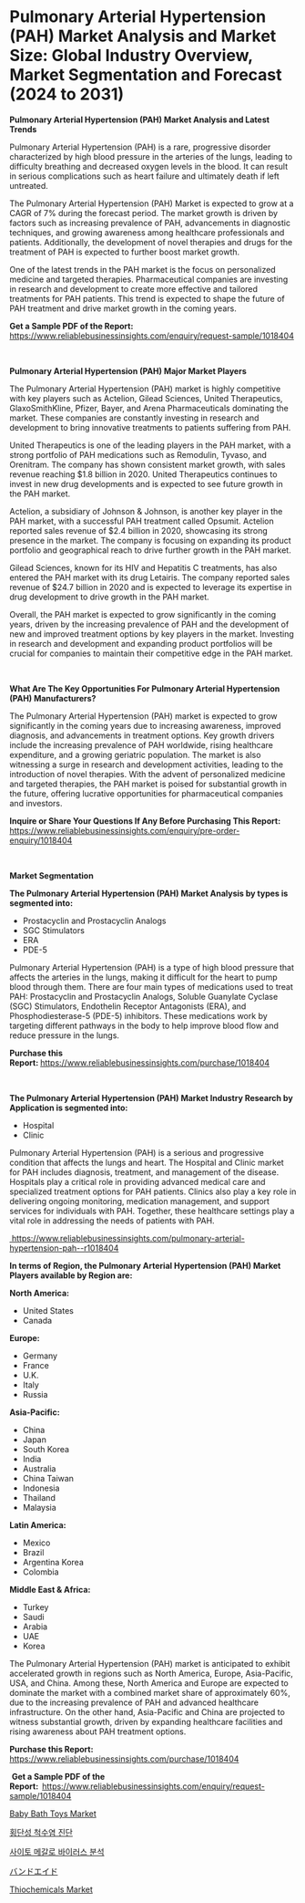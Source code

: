 <p><h1>Pulmonary Arterial Hypertension (PAH) Market Analysis and Market Size: Global Industry Overview, Market Segmentation and Forecast (2024 to 2031)</h1></p><p><strong>Pulmonary Arterial Hypertension (PAH) Market Analysis and Latest Trends</strong></p>
<p><p>Pulmonary Arterial Hypertension (PAH) is a rare, progressive disorder characterized by high blood pressure in the arteries of the lungs, leading to difficulty breathing and decreased oxygen levels in the blood. It can result in serious complications such as heart failure and ultimately death if left untreated.</p><p>The Pulmonary Arterial Hypertension (PAH) Market is expected to grow at a CAGR of 7% during the forecast period. The market growth is driven by factors such as increasing prevalence of PAH, advancements in diagnostic techniques, and growing awareness among healthcare professionals and patients. Additionally, the development of novel therapies and drugs for the treatment of PAH is expected to further boost market growth.</p><p>One of the latest trends in the PAH market is the focus on personalized medicine and targeted therapies. Pharmaceutical companies are investing in research and development to create more effective and tailored treatments for PAH patients. This trend is expected to shape the future of PAH treatment and drive market growth in the coming years.</p></p>
<p><strong>Get a Sample PDF of the Report:&nbsp;</strong> <a href="https://www.reliablebusinessinsights.com/enquiry/request-sample/1018404">https://www.reliablebusinessinsights.com/enquiry/request-sample/1018404</a></p>
<p>&nbsp;</p>
<p><strong>Pulmonary Arterial Hypertension (PAH) Major Market Players</strong></p>
<p><p>The Pulmonary Arterial Hypertension (PAH) market is highly competitive with key players such as Actelion, Gilead Sciences, United Therapeutics, GlaxoSmithKline, Pfizer, Bayer, and Arena Pharmaceuticals dominating the market. These companies are constantly investing in research and development to bring innovative treatments to patients suffering from PAH.</p><p>United Therapeutics is one of the leading players in the PAH market, with a strong portfolio of PAH medications such as Remodulin, Tyvaso, and Orenitram. The company has shown consistent market growth, with sales revenue reaching $1.8 billion in 2020. United Therapeutics continues to invest in new drug developments and is expected to see future growth in the PAH market.</p><p>Actelion, a subsidiary of Johnson & Johnson, is another key player in the PAH market, with a successful PAH treatment called Opsumit. Actelion reported sales revenue of $2.4 billion in 2020, showcasing its strong presence in the market. The company is focusing on expanding its product portfolio and geographical reach to drive further growth in the PAH market.</p><p>Gilead Sciences, known for its HIV and Hepatitis C treatments, has also entered the PAH market with its drug Letairis. The company reported sales revenue of $24.7 billion in 2020 and is expected to leverage its expertise in drug development to drive growth in the PAH market.</p><p>Overall, the PAH market is expected to grow significantly in the coming years, driven by the increasing prevalence of PAH and the development of new and improved treatment options by key players in the market. Investing in research and development and expanding product portfolios will be crucial for companies to maintain their competitive edge in the PAH market.</p></p>
<p>&nbsp;</p>
<p><strong>What Are The Key Opportunities For Pulmonary Arterial Hypertension (PAH) Manufacturers?</strong></p>
<p><p>The Pulmonary Arterial Hypertension (PAH) market is expected to grow significantly in the coming years due to increasing awareness, improved diagnosis, and advancements in treatment options. Key growth drivers include the increasing prevalence of PAH worldwide, rising healthcare expenditure, and a growing geriatric population. The market is also witnessing a surge in research and development activities, leading to the introduction of novel therapies. With the advent of personalized medicine and targeted therapies, the PAH market is poised for substantial growth in the future, offering lucrative opportunities for pharmaceutical companies and investors.</p></p>
<p><strong>Inquire or Share Your Questions If Any Before Purchasing This Report:</strong> <a href="https://www.reliablebusinessinsights.com/enquiry/pre-order-enquiry/1018404">https://www.reliablebusinessinsights.com/enquiry/pre-order-enquiry/1018404</a></p>
<p>&nbsp;</p>
<p><strong>Market Segmentation</strong></p>
<p><strong>The Pulmonary Arterial Hypertension (PAH) Market Analysis by types is segmented into:</strong></p>
<p><ul><li>Prostacyclin and Prostacyclin Analogs</li><li>SGC Stimulators</li><li>ERA</li><li>PDE-5</li></ul></p>
<p><p>Pulmonary Arterial Hypertension (PAH) is a type of high blood pressure that affects the arteries in the lungs, making it difficult for the heart to pump blood through them. There are four main types of medications used to treat PAH: Prostacyclin and Prostacyclin Analogs, Soluble Guanylate Cyclase (SGC) Stimulators, Endothelin Receptor Antagonists (ERA), and Phosphodiesterase-5 (PDE-5) inhibitors. These medications work by targeting different pathways in the body to help improve blood flow and reduce pressure in the lungs.</p></p>
<p><strong>Purchase this Report:&nbsp;</strong><a href="https://www.reliablebusinessinsights.com/purchase/1018404">https://www.reliablebusinessinsights.com/purchase/1018404</a></p>
<p>&nbsp;</p>
<p><strong>The Pulmonary Arterial Hypertension (PAH) Market Industry Research by Application is segmented into:</strong></p>
<p><ul><li>Hospital</li><li>Clinic</li></ul></p>
<p><p>Pulmonary Arterial Hypertension (PAH) is a serious and progressive condition that affects the lungs and heart. The Hospital and Clinic market for PAH includes diagnosis, treatment, and management of the disease. Hospitals play a critical role in providing advanced medical care and specialized treatment options for PAH patients. Clinics also play a key role in delivering ongoing monitoring, medication management, and support services for individuals with PAH. Together, these healthcare settings play a vital role in addressing the needs of patients with PAH.</p></p>
<p><a href="https://www.reliablebusinessinsights.com/pulmonary-arterial-hypertension-pah--r1018404">&nbsp;https://www.reliablebusinessinsights.com/pulmonary-arterial-hypertension-pah--r1018404</a></p>
<p><strong>In terms of Region, the Pulmonary Arterial Hypertension (PAH) Market Players available by Region are:</strong></p>
<p>
    <p> <strong> North America: </strong>
        <ul>
            <li>United States</li>
            <li>Canada</li>
        </ul>
        </p> 
    <p> <strong> Europe: </strong>
        <ul>
            <li>Germany</li>
            <li>France</li>
            <li>U.K.</li>
            <li>Italy</li>
            <li>Russia</li>
        </ul>
        </p> 
    <p> <strong> Asia-Pacific: </strong>
        <ul>
            <li>China</li>
            <li>Japan</li>
            <li>South Korea</li>
            <li>India</li>
            <li>Australia</li>
            <li>China Taiwan</li>
            <li>Indonesia</li>
            <li>Thailand</li>
            <li>Malaysia</li>
        </ul>
        </p> 
    <p> <strong> Latin America: </strong>
        <ul>
            <li>Mexico</li>
            <li>Brazil</li>
            <li>Argentina Korea</li>
            <li>Colombia</li>
        </ul>
        </p> 
    <p> <strong> Middle East & Africa: </strong>
        <ul>
            <li>Turkey</li>
            <li>Saudi</li>
            <li>Arabia</li>
            <li>UAE</li>
            <li>Korea</li>
        </ul>
    </p>
    </p>
<p><p>The Pulmonary Arterial Hypertension (PAH) market is anticipated to exhibit accelerated growth in regions such as North America, Europe, Asia-Pacific, USA, and China. Among these, North America and Europe are expected to dominate the market with a combined market share of approximately 60%, due to the increasing prevalence of PAH and advanced healthcare infrastructure. On the other hand, Asia-Pacific and China are projected to witness substantial growth, driven by expanding healthcare facilities and rising awareness about PAH treatment options.</p></p>
<p><strong>Purchase this Report: </strong><a href="https://www.reliablebusinessinsights.com/purchase/1018404">https://www.reliablebusinessinsights.com/purchase/1018404</a></p>
<p>&nbsp;<strong>Get a Sample PDF of the Report:&nbsp;&nbsp;</strong><a href="https://www.reliablebusinessinsights.com/enquiry/request-sample/1018404">https://www.reliablebusinessinsights.com/enquiry/request-sample/1018404</a></p>
<p><strong></strong></p>
<p><p><a href="https://issuu.com/reportprime-2/docs/baby-bath-toys-market-size-2030.pptx">Baby Bath Toys Market</a></p><p><a href="https://github.com/anton65482023/Market-Research-Report-List-1/blob/main/385320180550.md">횡단성 척수염 진단</a></p><p><a href="https://github.com/Gregost89076vddcv/Market-Research-Report-List-1/blob/main/814824780551.md">사이토 메갈로 바이러스 분석</a></p><p><a href="https://github.com/VinceMarvin1/Market-Research-Report-List-1/blob/main/722635587588.md">バンドエイド</a></p><p><a href="https://github.com/guneycigdem35/Market-Research-Report-List-3/blob/main/thiochemicals-market.md">Thiochemicals Market</a></p></p>